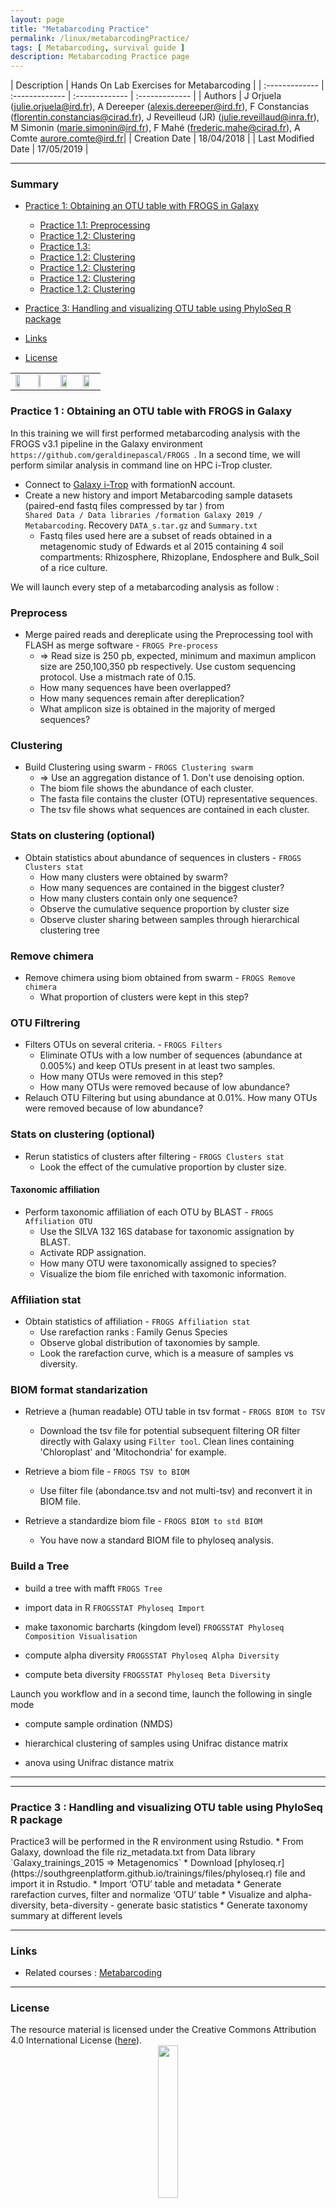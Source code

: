 ```yaml
---
layout: page
title: "Metabarcoding Practice"
permalink: /linux/metabarcodingPractice/
tags: [ Metabarcoding, survival guide ]
description: Metabarcoding Practice page
---
```


| Description | Hands On Lab Exercises for Metabarcoding |
| :------------- | :------------- | :------------- | :------------- |
| Authors | J Orjuela (julie.orjuela@ird.fr), A Dereeper (alexis.dereeper@ird.fr), F Constancias (florentin.constancias@cirad.fr), J Reveilleud (JR) (julie.reveillaud@inra.fr), M Simonin (marie.simonin@ird.fr), F Mahé (frederic.mahe@cirad.fr), A Comte aurore.comte@ird.fr| 
| Creation Date | 18/04/2018 |
| Last Modified Date | 17/05/2019 |

-----------------------

### Summary

<!-- TOC depthFrom:2 depthTo:2 withLinks:1 updateOnSave:1 orderedList:0 -->
* [Practice 1: Obtaining an OTU table with FROGS in Galaxy](#practice-1)
  * [Practice 1.1: Preprocessing](#preprocess)
  * [Practice 1.2: Clustering](#clustering)
  * [Practice 1.3: ](#clustering)
  * [Practice 1.2: Clustering](#clustering)
  * [Practice 1.2: Clustering](#clustering)
  * [Practice 1.2: Clustering](#clustering)
  * [Practice 1.2: Clustering](#clustering)
  

* [Practice 3: Handling and visualizing OTU table using PhyloSeq R package](#practice-3)
* [Links](#links)
* [License](#license)


<a name="practice-1"></a>
<table class="table-contact">
<tr>
<td width="25%"><img width="60%" src="{{ site.url }}/images/trainings-galaxy.png" alt="" />
</td>
<td width="25%"><img width="30%" src="{{ site.url }}/images/FROGS_logo.png" alt="" />
</td>
<td width="25%"><img width="70%" src="{{ site.url }}/images/qiime2.png" alt="" />
</td> 
<td width="25%"><img width="70%" src="{{ site.url }}/images/bioconductor.png" alt="" />
</td> 
</tr>
</table>

### Practice 1 : Obtaining an OTU table with FROGS in Galaxy

In this training we will first performed metabarcoding analysis with the FROGS v3.1 pipeline in the Galaxy environment `https://github.com/geraldinepascal/FROGS `. In a second time, we will perform similar analysis in command line on HPC i-Trop cluster.

* Connect to [Galaxy i-Trop](http://http://bioinfo-inter.ird.fr:8080/) with formationN account.
* Create a new history and import Metabarcoding sample datasets (paired-end fastq files compressed by tar ) from  
`Shared Data / Data libraries /formation Galaxy 2019 / Metabarcoding`. Recovery  `DATA_s.tar.gz` and `Summary.txt`
  - Fastq files used here are a subset of reads obtained in a metagenomic study of Edwards et al 2015 containing 4 soil compartments:  Rhizosphere, Rhizoplane, Endosphere and Bulk_Soil of a rice culture.
  
We will launch every step of a metabarcoding analysis as follow :

### Preprocess

* Merge paired reads and dereplicate using the Preprocessing tool with FLASH as merge software - `FROGS Pre-process`
  - => Read size is 250 pb, expected, minimum and maximun amplicon size are 250,100,350 pb respectively. Use custom sequencing protocol. Use a mistmach rate of 0.15.
  - How many sequences have been overlapped? 
  - How many sequences remain after dereplication?
  - What amplicon size is obtained in the majority of merged sequences?  

### Clustering

* Build Clustering using swarm - `FROGS Clustering swarm`
  - => Use an aggregation distance of 1. Don't use denoising option.
  - The biom file shows the abundance of each cluster.
  - The fasta file contains the cluster (OTU) representative sequences.
  - The tsv file shows what sequences are contained in each cluster.
 
### Stats on clustering (optional)

* Obtain statistics about abundance of sequences in clusters - `FROGS Clusters stat`
  - How many clusters were obtained by swarm?
  - How many sequences are contained in the biggest cluster?
  - How many clusters contain only one sequence?
  - Observe the cumulative sequence proportion by cluster size
  - Observe cluster sharing between samples through hierarchical clustering tree
  
### Remove chimera

* Remove chimera using biom obtained from swarm - `FROGS Remove chimera`
  - What proportion of clusters were kept in this step?

### OTU Filtrering 

* Filters OTUs on several criteria. - `FROGS Filters`
  - Eliminate OTUs with a low number of sequences (abundance at 0.005%) and keep OTUs present in at least two samples.
  - How many OTUs were removed in this step?
  - How many OTUs were removed because of low abundance?
* Relauch OTU Filtering but using abundance at 0.01%.  How many OTUs were removed because of low abundance?

### Stats on clustering (optional)

* Rerun statistics of clusters after filtering - `FROGS Clusters stat`
  - Look the effect of the cumulative proportion by cluster size.

#### Taxonomic affiliation

* Perform taxonomic affiliation of each OTU by BLAST - `FROGS Affiliation OTU`
  - Use the SILVA 132 16S database for taxonomic assignation by BLAST.
  - Activate RDP assignation.
  - How many OTU were taxonomically assigned to species?
  - Visualize the biom file enriched with taxomonic information.

 ### Affiliation stat
 
* Obtain statistics of affiliation - `FROGS Affiliation stat`
  - Use rarefaction ranks : Family Genus Species
  - Observe global distribution of taxonomies by sample.
  - Look the rarefaction curve, which is a measure of samples vs diversity.

### BIOM format standarization 

* Retrieve a (human readable) OTU table in tsv format - `FROGS BIOM to TSV`
  - Download the tsv file for potential subsequent filtering OR filter directly with Galaxy using `Filter tool`. Clean lines containing 'Chloroplast' and 'Mitochondria' for example.
  
* Retrieve a biom file - `FROGS TSV to BIOM `
  - Use filter file (abondance.tsv and not multi-tsv) and reconvert it in BIOM file. 

* Retrieve a standardize biom file - `FROGS BIOM to std BIOM `
  - You have now a standard BIOM file to phyloseq analysis. 


###  Build a Tree

* build a tree with mafft `FROGS Tree`

* import data in R `FROGSSTAT Phyloseq Import`

* make taxonomic barcharts (kingdom level) `FROGSSTAT Phyloseq Composition Visualisation`

* compute alpha diversity `FROGSSTAT Phyloseq Alpha Diversity`

* compute beta diversity `FROGSSTAT Phyloseq Beta Diversity`


Launch you workflow and in a second time, launch the following in single mode 

* compute sample ordination (NMDS)

* hierarchical clustering of samples using Unifrac distance matrix

* anova using Unifrac distance matrix

-----------------------
<a name="practice-2"></a>

-----------------------

<a name="practice-3"></a>
### Practice 3 : Handling and visualizing OTU table using PhyloSeq R package
<td>Practice3 will be performed in the R environment using Rstudio.</td>
* From Galaxy, download  the file riz_metadata.txt from Data library `Galaxy_trainings_2015 => Metagenomics`
* Download [phyloseq.r](https://southgreenplatform.github.io/trainings/files/phyloseq.r) file and import it in Rstudio.
* Import ‘OTU’ table and metadata
* Generate rarefaction curves, filter and normalize ‘OTU’ table
* Visualize and alpha-diversity, beta-diversity - generate basic statistics
* Generate taxonomy summary at different levels

-----------------------

### Links
<a name="links"></a>
* Related courses : [Metabarcoding](http://sepsis-omics.github.io/tutorials/modules/frogs/)

-----------------------

### License
<a name="license"></a>

<div>
The resource material is licensed under the Creative Commons Attribution 4.0 International License (<a href="http://creativecommons.org/licenses/by-nc-sa/4.0/">here</a>).
<center><img width="25%" class="img-responsive" src="http://creativecommons.org.nz/wp-content/uploads/2012/05/by-nc-sa1.png"/>
</center>
</div>
